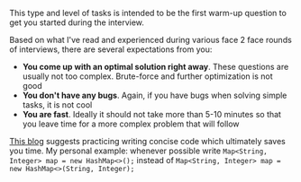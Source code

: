 This type and level of tasks is intended to be the first warm-up question to get you started during the interview.

Based on what I've read and experienced during various face 2 face rounds of interviews, there are several expectations from you:
* **You come up with an optimal solution right away**. These questions are usually not too complex. Brute-force and further optimization is not good
* **You don't have any bugs**. Again, if you have bugs when solving simple tasks, it is not cool
* **You are fast**. Ideally it should not take more than 5-10 minutes so that you leave time for a more complex problem that will follow

[This blog](http://larrr.com/) suggests practicing writing concise code which ultimately saves you time.
My personal example: whenever possible write ```Map<String, Integer> map = new HashMap<>();``` instead of ```Map<String, Integer> map = new HashMap<>(String, Integer);```